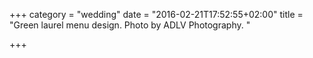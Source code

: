 +++
category = "wedding"
date = "2016-02-21T17:52:55+02:00"
title = "Green laurel menu design. Photo by ADLV Photography. "

+++